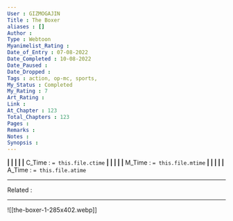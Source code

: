 ```yaml
---
User : GIZMOGAJIN
Title : The Boxer
aliases : []
Author : 
Type : Webtoon
Myanimelist_Rating : 
Date_of_Entry : 07-08-2022 
Date_Completed : 10-08-2022
Date_Paused : 
Date_Dropped : 
Tags : action, op-mc, sports,
My_Status : Completed
My_Rating : 7
Art_Rating : 
Link : 
At_Chapter : 123
Total_Chapters : 123
Pages : 
Remarks : 
Notes : 
Synopsis : 
---
```


**|  |  |  |  |** C_Time : `= this.file.ctime` **|  |  |  |  |** M_Time : `= this.file.mtime` **|  |  |  |  |** A_Time : `= this.file.atime` 

---
Related : 

---
![[the-boxer-1-285x402.webp]]